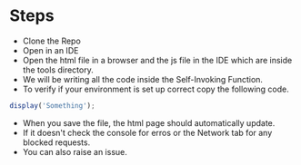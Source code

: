 # Steps
- Clone the Repo
- Open in an IDE
- Open the html file in a browser and the js file in the IDE which are inside the tools directory.
- We will be writing all the code inside the Self-Invoking Function.
- To verify if your environment is set up correct copy the following code.
```javascript
display('Something');
```
- When you save the file, the html page should automatically update.
- If it doesn't check the console for erros or the Network tab for any blocked requests.
- You can also raise an issue.
